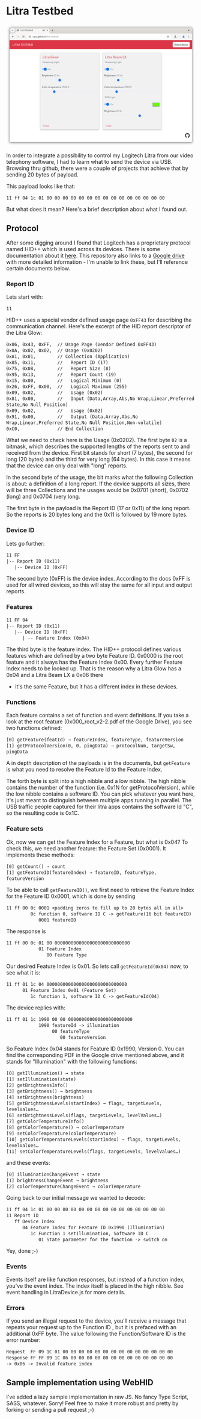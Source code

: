 # Litra Testbed

![Overview](screenshot.png)

In order to integrate a possibility to control my Logitech Litra from our video telephony software, I had to
learn what to send the device via USB. Browsing thru github, there were a couple of projects that achieve
that by sending 20 bytes of payload.

This payload looks like that:

```
11 ff 04 1c 01 00 00 00 00 00 00 00 00 00 00 00 00 00 00 00
```

But what does it mean? Here's a brief description about what I found out.

## Protocol

After some digging around I found that Logitech has a proprietary protocol named HID++ which is used across
its devices. There is some documentation about it [here](https://github.com/Logitech/cpg-docs). This repository
also links to a [Google drive](https://drive.google.com/drive/folders/0BxbRzx7vEV7eWmgwazJ3NUFfQ28?resourcekey=0-dQ-Lx1FORQl0KAdOHQaE1A)
with more detailed information - I'm unable to link these, but I'll reference certain documents below.

### Report ID

Lets start with:

```
11
```

HID++ uses a special vendor defined usage page `0xFF43` for describing the communication channel. Here's
the excerpt of the HID report descriptor of the Litra Glow:

```
0x06, 0x43, 0xFF,  // Usage Page (Vendor Defined 0xFF43)
0x0A, 0x02, 0x02,  // Usage (0x0202)
0xA1, 0x01,        // Collection (Application)
0x85, 0x11,        //   Report ID (17)
0x75, 0x08,        //   Report Size (8)
0x95, 0x13,        //   Report Count (19)
0x15, 0x00,        //   Logical Minimum (0)
0x26, 0xFF, 0x00,  //   Logical Maximum (255)
0x09, 0x02,        //   Usage (0x02)
0x81, 0x00,        //   Input (Data,Array,Abs,No Wrap,Linear,Preferred State,No Null Position)
0x09, 0x02,        //   Usage (0x02)
0x91, 0x00,        //   Output (Data,Array,Abs,No Wrap,Linear,Preferred State,No Null Position,Non-volatile)
0xC0,              // End Collection
```

What we need to check here is the Usage (0x0202). The first byte `02` is a bitmask, which describes the supported
lengths of the reports sent to and received from the device. First bit stands for short (7 bytes), the second for
long (20 bytes) and the third for very long (64 bytes). In this case it means that the device can only deal with
"long" reports.

In the second byte of the usage, the bit marks what the following Collection is about: a definition of a long
report. If the device supports all sizes, there will be three Collections and the usages would be 0x0701 (short),
0x0702 (long) and 0x0704 (very long.

The first byte in the payload is the Report ID (17 or 0x11) of the long report. So the reports is 20 bytes long
and the 0x11 is followed by 19 more bytes.

### Device ID

Lets go further:

```
11 FF
|-- Report ID (0x11)
   |-- Device ID (0xFF)
```

The second byte (0xFF) is the device index. According to the docs 0xFF is used for all wired devices, so this
will stay the same for all input and output reports.

### Features

```
11 FF 04
|-- Report ID (0x11)
   |-- Device ID (0xFF)
      | -- Feature Index (0x04)
```

The third byte is the feature index. The HID++ protocol defines various features which are defined by a two
byte Feature ID. 0x0000 is the root feature and it always has the Feature Index 0x00. Every further Feature
Index needs to be looked up. That is the reason why a Litra Glow has a 0x04 and a Litra Beam LX a 0x06 there
- it's the same Feature, but it has a different index in these devices.

### Functions

Each feature contains a set of function and event definitions. If you take a look at the root feature
(0x000_root_v2-2.pdf of the Google Drive), you see two functions defined:

```
[0] getFeature(featId) → featureIndex, featureType, featureVersion
[1] getProtocolVersion(0, 0, pingData) → protocolNum, targetSw, pingData
```

A in depth description of the payloads is in the documents, but `getFeature` is what you need to
resolve the Feature Id to the Feature Index.

The forth byte is split into a high nibble and a low nibble. The high nibble contains the number of
the function (i.e. 0x1N for getProtocolVersion), while the low nibble contains a software ID. You can
pick whatever you want here, it's just meant to distinguish between multiple apps running in parallel.
The USB traffic people captured for their litra apps contains the software Id "C", so the resulting
code is 0x1C.

### Feature sets

Ok, now we can get the Feature Index for a Feature, but what is 0x04? To check this, we need another
feature: the Feature Set (0x0001). It implements these methods:

```
[0] getCount() → count
[1] getFeatureID(featureIndex) → featureID, featureType, featureVersion
```

To be able to call `getFeatureID()`, we first need to retrieve the Feature Index for the Feature ID
0x0001, which is done by sending

```
11 ff 00 0c 0001 <padding zeros to fill up to 20 bytes all in all>
         0c function 0, software ID C -> getFeature(16 bit featureID)
            0001 featureID
```

The response is

```
11 ff 00 0c 01 00 0000000000000000000000000000
            01 Feature Index
               00 Feature Type
```

Our desired Feature Index is 0x01. So lets call `getFeatureId(0x04)` now, to see what it is:

```
11 ff 01 1c 04 000000000000000000000000000000
      01 Feature Index 0x01 (Feature Set)
         1c function 1, software ID C -> getFeatureId(04)
```

The device replies with:

```
11 ff 01 1c 1990 00 00 000000000000000000000000
            1990 featureId -> illumination
                 00 featureType
                    00 featureVersion
```

So Feature Index 0x04 stands for Feature ID 0x1990, Version 0. You can find the corresponding PDF
in the Google drive mentioned above, and it stands for "Illumination" with the following functions:

```
[0] getIllumination() → state
[1] setIllumination(state)
[2] getBrightnessInfo()
[3] getBrightness() → brightness
[4] setBrightness(brightness)
[5] getBrightnessLevels(startIndex) → flags, targetLevels, levelValues…
[6] setBrightnessLevels(flags, targetLevels, levelValues…)
[7] getColorTemperatureInfo()
[8] getColorTemperature() → colorTemperature
[9] setColorTemperature(colorTemperature)
[10] getColorTemperatureLevels(startIndex) → flags, targetLevels, levelValues…
[11] setColorTemperatureLevels(flags, targetLevels, levelValues…)
```

and these events:

```
[0] illuminationChangeEvent → state
[1] brightnessChangeEvent → brightness
[2] colorTemperatureChangeEvent → colorTemperature
```

Going back to our initial message we wanted to decode:

```
11 ff 04 1c 01 00 00 00 00 00 00 00 00 00 00 00 00 00 00 00
11 Report ID
   ff Device Index
      04 Feature Index for Feature ID 0x1990 (Illumination)
         1c Function 1 setIllumination, Software ID C
            01 State parameter for the function -> switch on 
```

Yey, done ;-)

### Events

Events itself are like function responses, but instead of a function index, you've the event index. The index
itself is placed in the high nibble. See event handling in LitraDevice.js for more details.

### Errors

If you send an illegal request to the device, you'll receive a message that repeats your request up to the
Function ID , but it is prefaced with an additional 0xFF byte. The value following the Function/Software ID
is the error number:

```
Request  FF 09 1C 01 00 00 00 00 00 00 00 00 00 00 00 00 00 00
Response FF FF 09 1C 06 00 00 00 00 00 00 00 00 00 00 00 00 00
-> 0x06 -> Invalid feature index
```

## Sample implementation using WebHID

I've added a lazy sample implementation in raw JS. No fancy Type Script, SASS, whatever. Sorry! Feel free to
make it more robust and pretty by forking or sending a pull request ;-)
